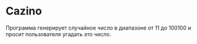 # Cazino

Программа генерирует случайное число в диапазоне от 11 до 100100 и просит пользователя угадать это число.